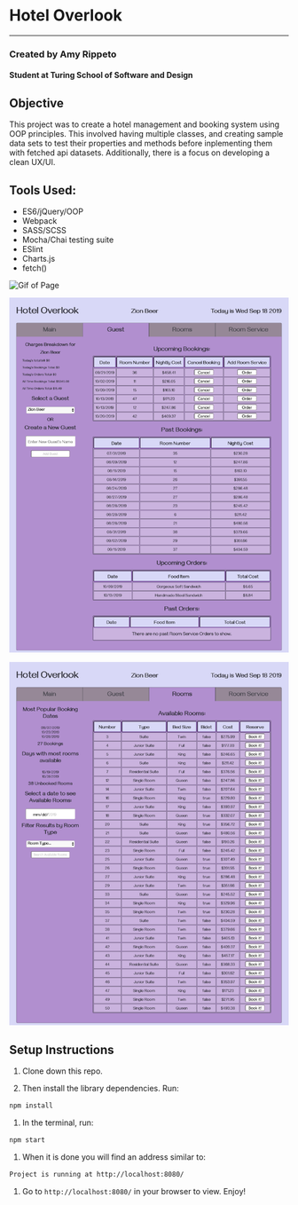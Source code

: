 # Hotel Overlook
---
### Created by Amy Rippeto 
#### Student at Turing School of Software and Design


## Objective
This project was to create a hotel management and booking system using OOP principles. This involved having multiple classes, and creating sample data sets to test their properties and methods before inplementing them with fetched api datasets. Additionally, there is a focus on developing a clean UX/UI.

## Tools Used:
- ES6/jQuery/OOP
- Webpack
- SASS/SCSS
- Mocha/Chai testing suite
- ESlint
- Charts.js
- fetch()

![Gif of Page](https://media.giphy.com/media/KYhEpX1FKI6SwAAZgP/giphy.gif)

![Guest Page](https://github.com/aripp2/Hotel_Overlook/blob/master/guest-tab.png)

![Rooms Page](https://github.com/aripp2/Hotel_Overlook/blob/master/rooms-tab.png)


## Setup Instructions
1. Clone down this repo. 

1. Then install the library dependencies. Run:

```bash
npm install
```

1. In the terminal, run:

```bash
npm start
```

1. When it is done you will find an address similar to:

```bash
Project is running at http://localhost:8080/
```

1. Go to `http://localhost:8080/` in your browser to view. Enjoy!

